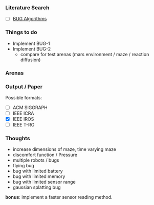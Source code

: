 ### Literature Search
- [ ] [BUG Algorithms](https://www.cs.cmu.edu/~motionplanning/lecture/Chap2-Bug-Alg_howie.pdf)

### Things to do
  - Implement BUG-1
  - Implement BUG-2
    - compare for test arenas (mars environment / maze / reaction diffusion)

### Arenas


### Output / Paper
Possible formats:
  - [ ] ACM SIGGRAPH
  - [ ] IEEE ICRA
  - [x] IEEE IROS
  - [ ] IEEE T-RO

### Thoughts
  - increase dimensions of maze, time varying maze
  - discomfort function / Pressure
  - multiple robots / bugs
  - flying bug
  - bug with limited battery 
  - bug with limited memory
  - bug with limited sensor range
  - gaussian splatting bug


**bonus**: implement a faster sensor reading method.